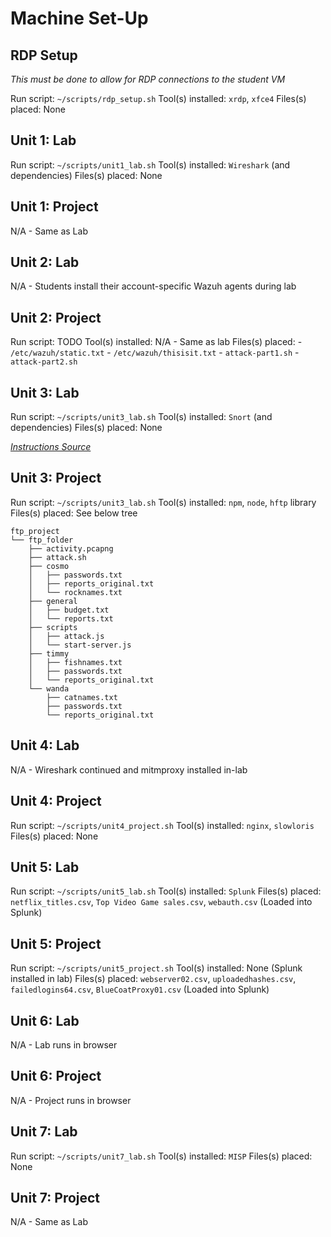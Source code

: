 # Machine Set-Up

## RDP Setup

*This must be done to allow for RDP connections to the student VM*

Run script: `~/scripts/rdp_setup.sh`
Tool(s) installed: `xrdp`, `xfce4`
Files(s) placed: None

## Unit 1: Lab

Run script: `~/scripts/unit1_lab.sh`
Tool(s) installed: `Wireshark` (and dependencies)
Files(s) placed: None

## Unit 1: Project

N/A - Same as Lab

## Unit 2: Lab

N/A - Students install their account-specific Wazuh agents during lab

## Unit 2: Project

Run script: TODO
Tool(s) installed: N/A - Same as lab
Files(s) placed:
    - `/etc/wazuh/static.txt`
    - `/etc/wazuh/thisisit.txt`
    - `attack-part1.sh`
    - `attack-part2.sh`

## Unit 3: Lab

Run script: `~/scripts/unit3_lab.sh`
Tool(s) installed: `Snort` (and dependencies)
Files(s) placed: None

[*Instructions Source*](https://snort-org-site.s3.amazonaws.com/production/document_files/files/000/011/074/original/Snort_3_on_Ubuntu_18_and_20.pdf)

## Unit 3: Project

Run script: `~/scripts/unit3_lab.sh`
Tool(s) installed: `npm`, `node`, `hftp` library
Files(s) placed: See below tree

```text
ftp_project
└── ftp_folder
    ├── activity.pcapng
    ├── attack.sh
    ├── cosmo
    │   ├── passwords.txt
    │   ├── reports_original.txt
    │   └── rocknames.txt
    ├── general
    │   ├── budget.txt
    │   └── reports.txt
    ├── scripts
    │   ├── attack.js
    │   └── start-server.js
    ├── timmy
    │   ├── fishnames.txt
    │   ├── passwords.txt
    │   └── reports_original.txt
    └── wanda
        ├── catnames.txt
        ├── passwords.txt
        └── reports_original.txt
```

## Unit 4: Lab

N/A - Wireshark continued and mitmproxy installed in-lab

## Unit 4: Project

Run script: `~/scripts/unit4_project.sh`
Tool(s) installed: `nginx`, `slowloris`
Files(s) placed: None

## Unit 5: Lab

Run script: `~/scripts/unit5_lab.sh`
Tool(s) installed: `Splunk`
Files(s) placed: `netflix_titles.csv`, `Top Video Game sales.csv`, `webauth.csv` (Loaded into Splunk)

## Unit 5: Project

Run script: `~/scripts/unit5_project.sh`
Tool(s) installed: None (Splunk installed in lab)
Files(s) placed: `webserver02.csv`, `uploadedhashes.csv`, `failedlogins64.csv`, `BlueCoatProxy01.csv` (Loaded into Splunk)

## Unit 6: Lab

N/A - Lab runs in browser

## Unit 6: Project

N/A - Project runs in browser

## Unit 7: Lab

Run script: `~/scripts/unit7_lab.sh`
Tool(s) installed: `MISP`
Files(s) placed: None

## Unit 7: Project

N/A - Same as Lab
